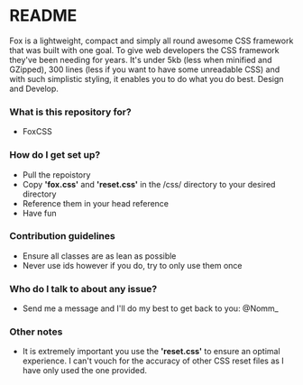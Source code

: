 # README #

Fox is a lightweight, compact and simply all round awesome CSS framework that was built with one goal. To give web developers the CSS framework they've been needing for years. It's under 5kb (less when minified and GZipped), 300 lines (less if you want to have some unreadable CSS) and with such simplistic styling, it enables you to do what you do best. Design and Develop.

### What is this repository for? ###

* FoxCSS

### How do I get set up? ###

* Pull the repoistory
* Copy **'fox.css'** and **'reset.css'** in the /css/ directory to your desired directory
* Reference them in your head reference
* Have fun

### Contribution guidelines ###

* Ensure all classes are as lean as possible
* Never use ids however if you do, try to only use them once

### Who do I talk to about any issue? ###

* Send me a message and I'll do my best to get back to you: @Nomm_

### Other notes ###
* It is extremely important you use the **'reset.css'** to ensure an optimal experience. I can't vouch for the accuracy of other CSS reset files as I have only used the one provided.